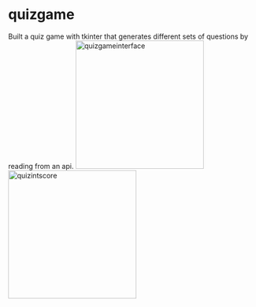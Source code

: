 # quizgame
Built a quiz game with tkinter that generates different sets of questions by reading from an api.
<img width="260" alt="quizgameinterface" src="https://user-images.githubusercontent.com/89553093/152391228-96357a59-ccf7-45a1-ac5c-47b455762317.png">
<img width="260" alt="quizintscore" src="https://user-images.githubusercontent.com/89553093/152391286-1ac015c6-4cd4-4dab-bd25-bd34cc97b956.png">
